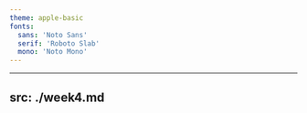 ```yaml
---
theme: apple-basic
fonts:
  sans: 'Noto Sans'
  serif: 'Roboto Slab'
  mono: 'Noto Mono'
---
```


---
src: ./week4.md
---